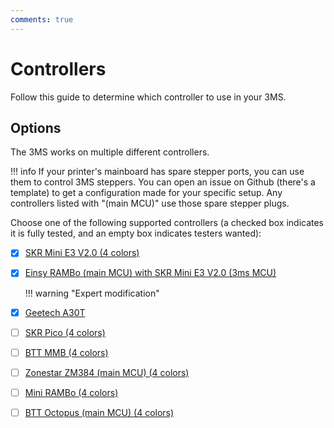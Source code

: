 ```yaml
---
comments: true
---
```


# Controllers

Follow this guide to determine which controller to use in your 3MS.

## Options

The 3MS works on multiple different controllers. 

!!! info
    If your printer's mainboard has spare stepper ports, you can use them to control 3MS steppers. You can open an issue on Github (there's a template) to get a configuration made for your specific setup. Any controllers listed with "(main MCU)" use those spare stepper plugs.

Choose one of the following supported controllers (a checked box indicates it is fully tested, and an empty box indicates testers wanted):

- [X] [SKR Mini E3 V2.0 (4 colors)](skrminie3v2.md)
- [X] [Einsy RAMBo (main MCU) with SKR Mini E3 V2.0 (3ms MCU)](einsyrambo-skrminie3v2.md)

    !!! warning "Expert modification"
    
- [X] [Geetech A30T](geetech-a30t.md)
- [ ] [SKR Pico (4 colors)](skrpico.md)
- [ ] [BTT MMB (4 colors)](bttmmb.md)
- [ ] [Zonestar ZM384 (main MCU) (4 colors)](zm384main.md)
- [ ] [Mini RAMBo (4 colors)](minirambo.md)
- [ ] [BTT Octopus (main MCU) (4 colors)](bttoctopusmain.md)